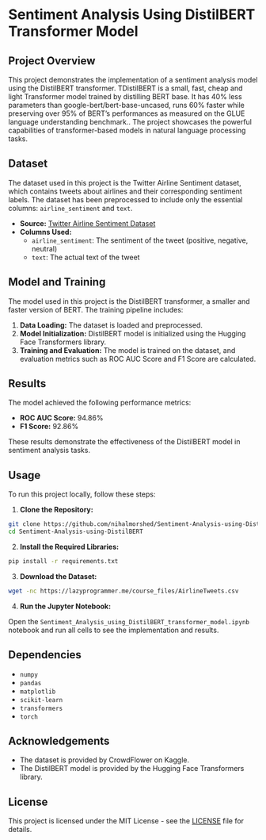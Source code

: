 
# Sentiment Analysis Using DistilBERT Transformer Model

## Project Overview

This project demonstrates the implementation of a sentiment analysis model using the DistilBERT transformer. TDistilBERT is a small, fast, cheap and light Transformer model trained by distilling BERT base. It has 40% less parameters than google-bert/bert-base-uncased, runs 60% faster while preserving over 95% of BERT’s performances as measured on the GLUE language understanding benchmark.. The project showcases the powerful capabilities of transformer-based models in natural language processing tasks.

## Dataset

The dataset used in this project is the Twitter Airline Sentiment dataset, which contains tweets about airlines and their corresponding sentiment labels. The dataset has been preprocessed to include only the essential columns: `airline_sentiment` and `text`.

- **Source:** [Twitter Airline Sentiment Dataset](https://www.kaggle.com/crowdflower/twitter-airline-sentiment)
- **Columns Used:**
  - `airline_sentiment`: The sentiment of the tweet (positive, negative, neutral)
  - `text`: The actual text of the tweet

## Model and Training

The model used in this project is the DistilBERT transformer, a smaller and faster version of BERT. The training pipeline includes:

1. **Data Loading:** The dataset is loaded and preprocessed.
2. **Model Initialization:** DistilBERT model is initialized using the Hugging Face Transformers library.
3. **Training and Evaluation:** The model is trained on the dataset, and evaluation metrics such as ROC AUC Score and F1 Score are calculated.

## Results

The model achieved the following performance metrics:

- **ROC AUC Score:** 94.86%
- **F1 Score:** 92.86%

These results demonstrate the effectiveness of the DistilBERT model in sentiment analysis tasks.

## Usage

To run this project locally, follow these steps:

1. **Clone the Repository:**

```bash
git clone https://github.com/nihalmorshed/Sentiment-Analysis-using-DistilBERT
cd Sentiment-Analysis-using-DistilBERT
```

2. **Install the Required Libraries:**

```bash
pip install -r requirements.txt
```

3. **Download the Dataset:**

```bash
wget -nc https://lazyprogrammer.me/course_files/AirlineTweets.csv
```

4. **Run the Jupyter Notebook:**

Open the `Sentiment_Analysis_using_DistilBERT_transformer_model.ipynb` notebook and run all cells to see the implementation and results.

## Dependencies

- `numpy`
- `pandas`
- `matplotlib`
- `scikit-learn`
- `transformers`
- `torch`

## Acknowledgements

- The dataset is provided by CrowdFlower on Kaggle.
- The DistilBERT model is provided by the Hugging Face Transformers library.

## License

This project is licensed under the MIT License - see the [LICENSE](LICENSE) file for details.
